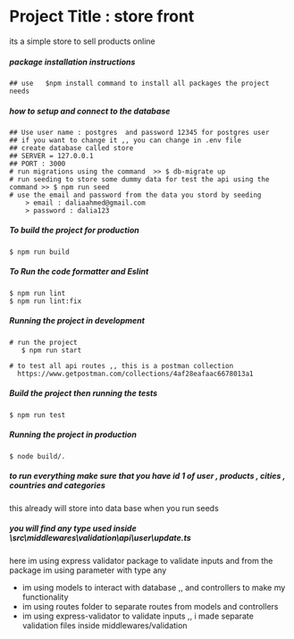 # Project Title : store front

its a simple store to sell products online

##### package installation instructions
    
    ## use   $npm install command to install all packages the project needs

##### how to setup and connect to the database

    ## Use user name : postgres  and password 12345 for postgres user 
    ## if you want to change it ,, you can change in .env file
    ## create database called store
    ## SERVER = 127.0.0.1
    ## PORT : 3000
    # run migrations using the command  >> $ db-migrate up
    # run seeding to store some dummy data for test the api using the command >> $ npm run seed
    # use the email and password from the data you stord by seeding
        > email : daliaahmed@gmail.com
        > password : dalia123
    


##### To build the project for production

    $ npm run build

##### To Run the code formatter and Eslint

    $ npm run lint
    $ npm run lint:fix 

##### Running the project in development

    # run the project 
       $ npm run start 

    # to test all api routes ,, this is a postman collection
      https://www.getpostman.com/collections/4af28eafaac6678013a1
      

##### Build the project then running the tests

    $ npm run test
   

##### Running the project in production

    $ node build/.


##### to run everything make sure that you have id 1 of user , products , cities , countries and categories
   this already will store into data base when you run seeds


##### you will find any type used inside \src\middlewares\validation\api\user\update.ts

here im using express validator package to validate inputs and from the package im using parameter with type any

- im using models to interact with database ,, and controllers to make my functionality 
- im using routes folder to separate routes from models and controllers
- im using express-validator to validate inputs ,, i made separate validation files inside middlewares/validation
